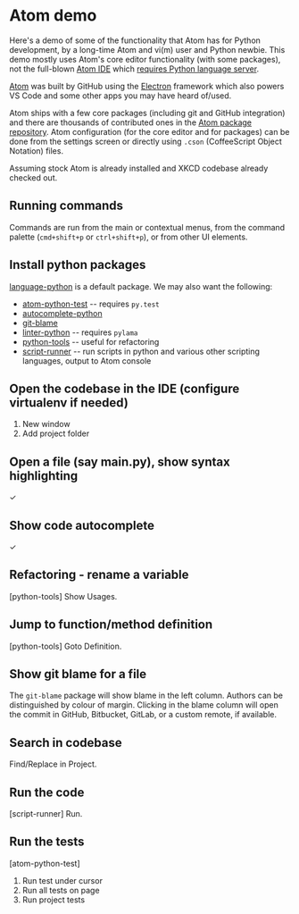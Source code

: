 # Atom demo

Here's a demo of some of the functionality that Atom has for Python development, by a long-time Atom and vi(m) user and Python newbie. This demo mostly uses Atom's core editor functionality (with some packages), not the full-blown [Atom IDE](https://ide.atom.io/) which [requires Python language server](https://atom.io/packages/ide-python).

[Atom](https://atom.io/) was built by GitHub using the [Electron](https://electronjs.org/) framework which also powers VS Code and some other apps you may have heard of/used.

Atom ships with a few core packages (including git and GitHub integration) and there are thousands of contributed ones in the [Atom package repository](https://atom.io/packages). Atom configuration (for the core editor and for packages) can be done from the settings screen or directly using `.cson` (CoffeeScript Object Notation) files.

Assuming stock Atom is already installed and XKCD codebase already checked out.

## Running commands

Commands are run from the main or contextual menus, from the command palette (`cmd+shift+p` or `ctrl+shift+p`), or from other UI elements.

## Install python packages

[language-python](https://atom.io/packages/language-python) is a default package. We may also want the following:

* [atom-python-test](https://atom.io/packages/atom-python-test) -- requires `py.test`
* [autocomplete-python](https://atom.io/packages/autocomplete-python)
* [git-blame](https://atom.io/packages/git-blame)
* [linter-python](https://atom.io/packages/linter-python) -- requires `pylama`
* [python-tools](https://atom.io/packages/python-tools) -- useful for refactoring
* [script-runner](https://atom.io/packages/script-runner) -- run scripts in python and various other scripting languages, output to Atom console

## Open the codebase in the IDE (configure virtualenv if needed)

1. New window
2. Add project folder

## Open a file (say main.py), show syntax highlighting

✓

## Show code autocomplete

✓

## Refactoring - rename a variable

[python-tools] Show Usages.

## Jump to function/method definition

[python-tools] Goto Definition.

## Show git blame for a file

The `git-blame` package will show blame in the left column. Authors can be distinguished by colour of margin. Clicking in the blame column will open the commit in GitHub, Bitbucket, GitLab, or a custom remote, if available.

## Search in codebase

Find/Replace in Project.

## Run the code

[script-runner] Run.

## Run the tests

[atom-python-test]

1. Run test under cursor
2. Run all tests on page
3. Run project tests
